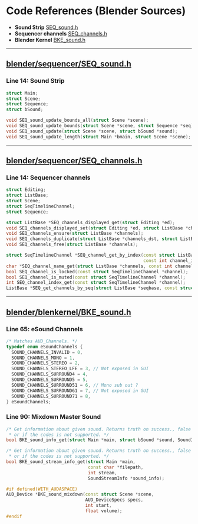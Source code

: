 # Code References (Blender Sources)

- **Sound Strip** [SEQ_sound.h](#blendersequencerseq_soundh)
- **Sequencer channels** [SEQ_channels.h](#blendersequencerseq_channelsh)
- **Blender Kernel** [BKE_sound.h](#blenderblenkernelbke_soundh)

---

## [blender/sequencer/SEQ_sound.h](https://github.com/blender/blender/blob/master/source/blender/sequencer/SEQ_sound.h)

### Line 14: Sound Strip

```c++
struct Main;
struct Scene;
struct Sequence;
struct bSound;

void SEQ_sound_update_bounds_all(struct Scene *scene);
void SEQ_sound_update_bounds(struct Scene *scene, struct Sequence *seq);
void SEQ_sound_update(struct Scene *scene, struct bSound *sound);
void SEQ_sound_update_length(struct Main *bmain, struct Scene *scene);
```

---

## [blender/sequencer/SEQ_channels.h](https://github.com/blender/blender/blob/master/source/blender/blenkernel/BKE_sound.h)

### Line 14: Sequencer channels

```c++
struct Editing;
struct ListBase;
struct Scene;
struct SeqTimelineChannel;
struct Sequence;

struct ListBase *SEQ_channels_displayed_get(struct Editing *ed);
void SEQ_channels_displayed_set(struct Editing *ed, struct ListBase *channels);
void SEQ_channels_ensure(struct ListBase *channels);
void SEQ_channels_duplicate(struct ListBase *channels_dst, struct ListBase *channels_src);
void SEQ_channels_free(struct ListBase *channels);

struct SeqTimelineChannel *SEQ_channel_get_by_index(const struct ListBase *channels,
                                                    const int channel_index);
char *SEQ_channel_name_get(struct ListBase *channels, const int channel_index);
bool SEQ_channel_is_locked(const struct SeqTimelineChannel *channel);
bool SEQ_channel_is_muted(const struct SeqTimelineChannel *channel);
int SEQ_channel_index_get(const struct SeqTimelineChannel *channel);
ListBase *SEQ_get_channels_by_seq(struct ListBase *seqbase, const struct Sequence *seq);
```

---

## [blender/blenkernel/BKE_sound.h](https://github.com/blender/blender/blob/master/source/blender/blenkernel/BKE_sound.h)

### Line 65: eSound Channels

```c++
/* Matches AUD_Channels. */
typedef enum eSoundChannels {
  SOUND_CHANNELS_INVALID = 0,
  SOUND_CHANNELS_MONO = 1,
  SOUND_CHANNELS_STEREO = 2,
  SOUND_CHANNELS_STEREO_LFE = 3, // Not exposed in GUI
  SOUND_CHANNELS_SURROUND4 = 4,
  SOUND_CHANNELS_SURROUND5 = 5,
  SOUND_CHANNELS_SURROUND51 = 6, // Mono sub out ?
  SOUND_CHANNELS_SURROUND61 = 7, // Not exposed in GUI
  SOUND_CHANNELS_SURROUND71 = 8,
} eSoundChannels;
```

### Line 90: Mixdown Master Sound

```c++
/* Get information about given sound. Returns truth on success., false if sound can not be loaded
 * or if the codes is not supported. */
bool BKE_sound_info_get(struct Main *main, struct bSound *sound, SoundInfo *sound_info);

/* Get information about given sound. Returns truth on success., false if sound can not be loaded
 * or if the codes is not supported. */
bool BKE_sound_stream_info_get(struct Main *main,
                               const char *filepath,
                               int stream,
                               SoundStreamInfo *sound_info);

#if defined(WITH_AUDASPACE)
AUD_Device *BKE_sound_mixdown(const struct Scene *scene,
                              AUD_DeviceSpecs specs,
                              int start,
                              float volume);
#endif
```
